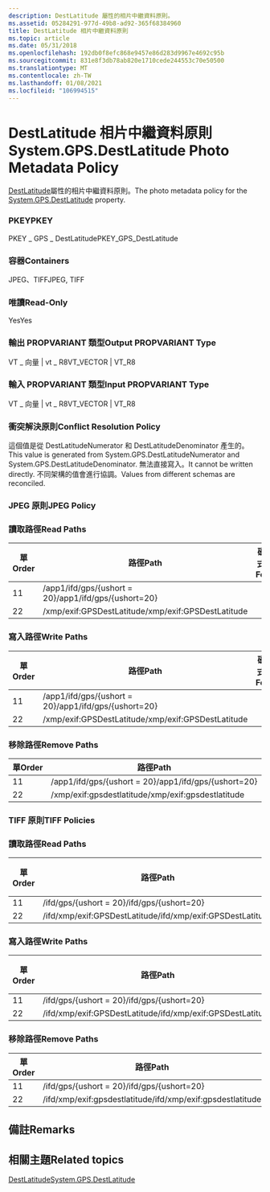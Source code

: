 ```yaml
---
description: DestLatitude 屬性的相片中繼資料原則。
ms.assetid: 05284291-977d-49b8-ad92-365f68384960
title: DestLatitude 相片中繼資料原則
ms.topic: article
ms.date: 05/31/2018
ms.openlocfilehash: 192db0f8efc868e9457e86d283d9967e4692c95b
ms.sourcegitcommit: 831e8f3db78ab820e1710cede244553c70e50500
ms.translationtype: MT
ms.contentlocale: zh-TW
ms.lasthandoff: 01/08/2021
ms.locfileid: "106994515"
---
```

# <a name="systemgpsdestlatitude-photo-metadata-policy"></a><span data-ttu-id="8e303-103">DestLatitude 相片中繼資料原則</span><span class="sxs-lookup"><span data-stu-id="8e303-103">System.GPS.DestLatitude Photo Metadata Policy</span></span>

<span data-ttu-id="8e303-104">[DestLatitude](../properties/props-system-gps-destlatitude.md)屬性的相片中繼資料原則。</span><span class="sxs-lookup"><span data-stu-id="8e303-104">The photo metadata policy for the [System.GPS.DestLatitude](../properties/props-system-gps-destlatitude.md) property.</span></span>

### <a name="pkey"></a><span data-ttu-id="8e303-105">PKEY</span><span class="sxs-lookup"><span data-stu-id="8e303-105">PKEY</span></span>

<span data-ttu-id="8e303-106">PKEY \_ GPS \_ DestLatitude</span><span class="sxs-lookup"><span data-stu-id="8e303-106">PKEY\_GPS\_DestLatitude</span></span>

### <a name="containers"></a><span data-ttu-id="8e303-107">容器</span><span class="sxs-lookup"><span data-stu-id="8e303-107">Containers</span></span>

<span data-ttu-id="8e303-108">JPEG、TIFF</span><span class="sxs-lookup"><span data-stu-id="8e303-108">JPEG, TIFF</span></span>

### <a name="read-only"></a><span data-ttu-id="8e303-109">唯讀</span><span class="sxs-lookup"><span data-stu-id="8e303-109">Read-Only</span></span>

<span data-ttu-id="8e303-110">Yes</span><span class="sxs-lookup"><span data-stu-id="8e303-110">Yes</span></span>

### <a name="output-propvariant-type"></a><span data-ttu-id="8e303-111">輸出 PROPVARIANT 類型</span><span class="sxs-lookup"><span data-stu-id="8e303-111">Output PROPVARIANT Type</span></span>

<span data-ttu-id="8e303-112">VT \_ 向量 \| vt \_ R8</span><span class="sxs-lookup"><span data-stu-id="8e303-112">VT\_VECTOR \| VT\_R8</span></span>

### <a name="input-propvariant-type"></a><span data-ttu-id="8e303-113">輸入 PROPVARIANT 類型</span><span class="sxs-lookup"><span data-stu-id="8e303-113">Input PROPVARIANT Type</span></span>

<span data-ttu-id="8e303-114">VT \_ 向量 \| vt \_ R8</span><span class="sxs-lookup"><span data-stu-id="8e303-114">VT\_VECTOR \| VT\_R8</span></span>

### <a name="conflict-resolution-policy"></a><span data-ttu-id="8e303-115">衝突解決原則</span><span class="sxs-lookup"><span data-stu-id="8e303-115">Conflict Resolution Policy</span></span>

<span data-ttu-id="8e303-116">這個值是從 DestLatitudeNumerator 和 DestLatitudeDenominator 產生的。</span><span class="sxs-lookup"><span data-stu-id="8e303-116">This value is generated from System.GPS.DestLatitudeNumerator and System.GPS.DestLatitudeDenominator.</span></span> <span data-ttu-id="8e303-117">無法直接寫入。</span><span class="sxs-lookup"><span data-stu-id="8e303-117">It cannot be written directly.</span></span> <span data-ttu-id="8e303-118">不同架構的值會進行協調。</span><span class="sxs-lookup"><span data-stu-id="8e303-118">Values from different schemas are reconciled.</span></span>

### <a name="jpeg-policy"></a><span data-ttu-id="8e303-119">JPEG 原則</span><span class="sxs-lookup"><span data-stu-id="8e303-119">JPEG Policy</span></span>

### <a name="read-paths"></a><span data-ttu-id="8e303-120">讀取路徑</span><span class="sxs-lookup"><span data-stu-id="8e303-120">Read Paths</span></span>



| <span data-ttu-id="8e303-121">單</span><span class="sxs-lookup"><span data-stu-id="8e303-121">Order</span></span> | <span data-ttu-id="8e303-122">路徑</span><span class="sxs-lookup"><span data-stu-id="8e303-122">Path</span></span>                      | <span data-ttu-id="8e303-123">磁片格式</span><span class="sxs-lookup"><span data-stu-id="8e303-123">Disk Format</span></span> |
|-------|---------------------------|-------------|
| <span data-ttu-id="8e303-124">1</span><span class="sxs-lookup"><span data-stu-id="8e303-124">1</span></span>     | <span data-ttu-id="8e303-125">/app1/ifd/gps/{ushort = 20}</span><span class="sxs-lookup"><span data-stu-id="8e303-125">/app1/ifd/gps/{ushort=20}</span></span> |             |
| <span data-ttu-id="8e303-126">2</span><span class="sxs-lookup"><span data-stu-id="8e303-126">2</span></span>     | <span data-ttu-id="8e303-127">/xmp/exif:GPSDestLatitude</span><span class="sxs-lookup"><span data-stu-id="8e303-127">/xmp/exif:GPSDestLatitude</span></span> |             |



 

### <a name="write-paths"></a><span data-ttu-id="8e303-128">寫入路徑</span><span class="sxs-lookup"><span data-stu-id="8e303-128">Write Paths</span></span>



| <span data-ttu-id="8e303-129">單</span><span class="sxs-lookup"><span data-stu-id="8e303-129">Order</span></span> | <span data-ttu-id="8e303-130">路徑</span><span class="sxs-lookup"><span data-stu-id="8e303-130">Path</span></span>                      | <span data-ttu-id="8e303-131">磁片格式</span><span class="sxs-lookup"><span data-stu-id="8e303-131">Disk Format</span></span> |
|-------|---------------------------|-------------|
| <span data-ttu-id="8e303-132">1</span><span class="sxs-lookup"><span data-stu-id="8e303-132">1</span></span>     | <span data-ttu-id="8e303-133">/app1/ifd/gps/{ushort = 20}</span><span class="sxs-lookup"><span data-stu-id="8e303-133">/app1/ifd/gps/{ushort=20}</span></span> |             |
| <span data-ttu-id="8e303-134">2</span><span class="sxs-lookup"><span data-stu-id="8e303-134">2</span></span>     | <span data-ttu-id="8e303-135">/xmp/exif:GPSDestLatitude</span><span class="sxs-lookup"><span data-stu-id="8e303-135">/xmp/exif:GPSDestLatitude</span></span> |             |



 

### <a name="remove-paths"></a><span data-ttu-id="8e303-136">移除路徑</span><span class="sxs-lookup"><span data-stu-id="8e303-136">Remove Paths</span></span>



| <span data-ttu-id="8e303-137">單</span><span class="sxs-lookup"><span data-stu-id="8e303-137">Order</span></span> | <span data-ttu-id="8e303-138">路徑</span><span class="sxs-lookup"><span data-stu-id="8e303-138">Path</span></span>                      |
|-------|---------------------------|
| <span data-ttu-id="8e303-139">1</span><span class="sxs-lookup"><span data-stu-id="8e303-139">1</span></span>     | <span data-ttu-id="8e303-140">/app1/ifd/gps/{ushort = 20}</span><span class="sxs-lookup"><span data-stu-id="8e303-140">/app1/ifd/gps/{ushort=20}</span></span> |
| <span data-ttu-id="8e303-141">2</span><span class="sxs-lookup"><span data-stu-id="8e303-141">2</span></span>     | <span data-ttu-id="8e303-142">/xmp/exif:gpsdestlatitude</span><span class="sxs-lookup"><span data-stu-id="8e303-142">/xmp/exif:gpsdestlatitude</span></span> |



 

### <a name="tiff-policies"></a><span data-ttu-id="8e303-143">TIFF 原則</span><span class="sxs-lookup"><span data-stu-id="8e303-143">TIFF Policies</span></span>

### <a name="read-paths"></a><span data-ttu-id="8e303-144">讀取路徑</span><span class="sxs-lookup"><span data-stu-id="8e303-144">Read Paths</span></span>



| <span data-ttu-id="8e303-145">單</span><span class="sxs-lookup"><span data-stu-id="8e303-145">Order</span></span> | <span data-ttu-id="8e303-146">路徑</span><span class="sxs-lookup"><span data-stu-id="8e303-146">Path</span></span>                          | <span data-ttu-id="8e303-147">磁片格式</span><span class="sxs-lookup"><span data-stu-id="8e303-147">Disk Format</span></span> |
|-------|-------------------------------|-------------|
| <span data-ttu-id="8e303-148">1</span><span class="sxs-lookup"><span data-stu-id="8e303-148">1</span></span>     | <span data-ttu-id="8e303-149">/ifd/gps/{ushort = 20}</span><span class="sxs-lookup"><span data-stu-id="8e303-149">/ifd/gps/{ushort=20}</span></span>          |             |
| <span data-ttu-id="8e303-150">2</span><span class="sxs-lookup"><span data-stu-id="8e303-150">2</span></span>     | <span data-ttu-id="8e303-151">/ifd/xmp/exif:GPSDestLatitude</span><span class="sxs-lookup"><span data-stu-id="8e303-151">/ifd/xmp/exif:GPSDestLatitude</span></span> |             |



 

### <a name="write-paths"></a><span data-ttu-id="8e303-152">寫入路徑</span><span class="sxs-lookup"><span data-stu-id="8e303-152">Write Paths</span></span>



| <span data-ttu-id="8e303-153">單</span><span class="sxs-lookup"><span data-stu-id="8e303-153">Order</span></span> | <span data-ttu-id="8e303-154">路徑</span><span class="sxs-lookup"><span data-stu-id="8e303-154">Path</span></span>                          | <span data-ttu-id="8e303-155">磁片格式</span><span class="sxs-lookup"><span data-stu-id="8e303-155">Disk Format</span></span> |
|-------|-------------------------------|-------------|
| <span data-ttu-id="8e303-156">1</span><span class="sxs-lookup"><span data-stu-id="8e303-156">1</span></span>     | <span data-ttu-id="8e303-157">/ifd/gps/{ushort = 20}</span><span class="sxs-lookup"><span data-stu-id="8e303-157">/ifd/gps/{ushort=20}</span></span>          |             |
| <span data-ttu-id="8e303-158">2</span><span class="sxs-lookup"><span data-stu-id="8e303-158">2</span></span>     | <span data-ttu-id="8e303-159">/ifd/xmp/exif:GPSDestLatitude</span><span class="sxs-lookup"><span data-stu-id="8e303-159">/ifd/xmp/exif:GPSDestLatitude</span></span> |             |



 

### <a name="remove-paths"></a><span data-ttu-id="8e303-160">移除路徑</span><span class="sxs-lookup"><span data-stu-id="8e303-160">Remove Paths</span></span>



| <span data-ttu-id="8e303-161">單</span><span class="sxs-lookup"><span data-stu-id="8e303-161">Order</span></span> | <span data-ttu-id="8e303-162">路徑</span><span class="sxs-lookup"><span data-stu-id="8e303-162">Path</span></span>                          |
|-------|-------------------------------|
| <span data-ttu-id="8e303-163">1</span><span class="sxs-lookup"><span data-stu-id="8e303-163">1</span></span>     | <span data-ttu-id="8e303-164">/ifd/gps/{ushort = 20}</span><span class="sxs-lookup"><span data-stu-id="8e303-164">/ifd/gps/{ushort=20}</span></span>          |
| <span data-ttu-id="8e303-165">2</span><span class="sxs-lookup"><span data-stu-id="8e303-165">2</span></span>     | <span data-ttu-id="8e303-166">/ifd/xmp/exif:gpsdestlatitude</span><span class="sxs-lookup"><span data-stu-id="8e303-166">/ifd/xmp/exif:gpsdestlatitude</span></span> |



 

## <a name="remarks"></a><span data-ttu-id="8e303-167">備註</span><span class="sxs-lookup"><span data-stu-id="8e303-167">Remarks</span></span>

## <a name="related-topics"></a><span data-ttu-id="8e303-168">相關主題</span><span class="sxs-lookup"><span data-stu-id="8e303-168">Related topics</span></span>

<dl> <dt>

[<span data-ttu-id="8e303-169">DestLatitude</span><span class="sxs-lookup"><span data-stu-id="8e303-169">System.GPS.DestLatitude</span></span>](../properties/props-system-gps-destlatitude.md)
</dt> </dl>

 

 
